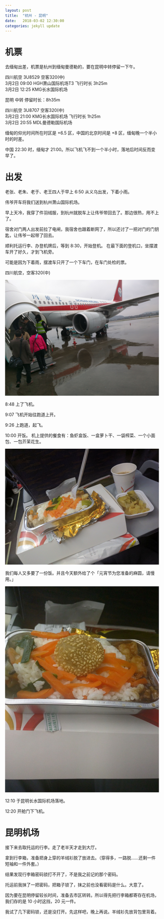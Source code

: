 ```yaml
---
layout: post
title:  "杭州 - 昆明"
date:   2018-03-02 12:30:00
categories: jekyll update
---
```


# 机票

去缅甸出差，机票是杭州到缅甸曼德勒的，要在昆明中转停留一下午。

四川航空  3U8529  空客320(中)<br>
3月2日  09:00  HGH萧山国际机场T3  飞行时长 3h25m<br>
3月2日  12:25  KMG长水国际机场

昆明 中转 停留时长：8h35m

四川航空  3U8707  空客320(中)<br>
3月2日  21:00  KMG长水国际机场    飞行时长 1h25m<br>
3月2日  20:55  MDL曼德勒国际机场

缅甸的仰光时间所在时区是 +6.5 区，中国的北京时间是 +8 区，缅甸晚一个半小时的时差。

中国 22:30 时，缅甸才 21:00。所以飞机飞不到一个半小时，落地后时间反而变早了。

# 出发

老张、老朱、老于、老王四人于早上 6:50 从义乌出发，下着小雨。

伟爷开车将我们送到杭州萧山国际机场。

早上天冷，我穿了件羽绒服，到杭州就脱车上让伟爷带回去了。那边很热，用不上了。

宿舍对门两人出发前拉了电闸，我宿舍也跟着断网了，所以还讨了一把对门的门钥匙，让伟爷一起带了回去。

顺利托运行李、办登机牌后，等到 8:30，开始登机。
在最下面的登机口，坐摆渡车开了好久，才到飞机旁。

可能是因为下着雨，摆渡车只开了一个下车门，在车门处检的票。

四川航空，空客320(中)

![登机](/photos/IMG_20180302_084443.jpg)

8:48 上了飞机。

9:07 飞机开始往跑道上开。

9:26 上跑道，起飞。

10:00 开饭。
机上提供的餐食有：鱼虾盒饭、一盒萝卜干、一袋榨菜、一个小面包、一包芥茉花生。

![餐食1](/photos/IMG_20180302_100310.jpg)

我们每人又多要了一份饭。并且今天额外给了个「元宵节为您准备的麻圆，请慢用。」

![餐食2](/photos/IMG_20180302_101231.jpg)

12:10 于昆明长水国际机场落地。

12:20 开舱门下飞机。

# 昆明机场

接下来去取托运的行李。走了老半天才走到大厅。

拿到行李箱，准备把身上穿的羊绒衫脱了放进去。（穿得多，一路脱……还剩一件短袖和一件外套。）

结果发现行李箱密码锁打不开了，不是我之前记的那个密码。

托运前我抹了一把密码，把箱子锁了，抹之前也没看密码是什么。大意了。

因为要在昆明停留较长时间，准备去市区转转。所以得先把行李箱都寄存在机场，我们存的是 10 小时这挡，20 元一件。

我试了几下密码锁，还是没打开。先这样吧，晚上再说。羊绒衫先放背包里背着。

